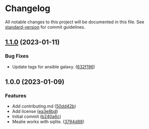 # Changelog

All notable changes to this project will be documented in this file. See [standard-version](https://github.com/conventional-changelog/standard-version) for commit guidelines.

## [1.1.0](https://git.laurivan.com/laur/ansible-role-mealie/compare/v1.0.0...v1.1.0) (2023-01-11)


### Bug Fixes

* Update tags for ansible galaxy. ([632f196](https://git.laurivan.com/laur/ansible-role-mealie/commit/632f1969765b995bb4a693d0646e9397bb9f04a3))

## 1.0.0 (2023-01-09)


### Features

* Add contributing.md ([50dd42b](https://git.laurivan.com/laur/ansible-role-mealie/commit/50dd42b4defe68ea7808682eac026119fbde7f47))
* Add license ([ea3e8bd](https://git.laurivan.com/laur/ansible-role-mealie/commit/ea3e8bd2dc4fbacb2350d2b6c49c73d26272e8f4))
* Initial commit ([b240a6c](https://git.laurivan.com/laur/ansible-role-mealie/commit/b240a6ca361a32601d5046a14c1aff882f1bf76e))
* Mealie works with sqlite. ([3794d88](https://git.laurivan.com/laur/ansible-role-mealie/commit/3794d88cb6bf4a9503ac051cbc8cb627a0b27b0b))
